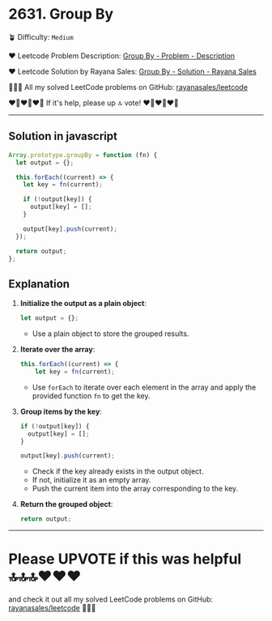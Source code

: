 # 2631. Group By

🪴 Difficulty: `Medium`

❤️ Leetcode Problem Description: [Group By - Problem - Description](https://leetcode.com/problems/group-by/description/)

❤️ Leetcode Solution by Rayana Sales: [Group By - Solution - Rayana Sales](https://leetcode.com/problems/group-by/solutions/5604680/group-by-simple-beginner-friendly/)

💁🏻‍♀️ All my solved LeetCode problems on GitHub: [rayanasales/leetcode](https://github.com/rayanasales/leetcode)

❤️‍🔥❤️‍🔥❤️‍🔥 If it's help, please up 🔝 vote! ❤️‍🔥❤️‍🔥❤️‍🔥

---

## Solution in javascript

```javascript
Array.prototype.groupBy = function (fn) {
  let output = {};

  this.forEach((current) => {
    let key = fn(current);

    if (!output[key]) {
      output[key] = [];
    }

    output[key].push(current);
  });

  return output;
};
```

## Explanation

1. **Initialize the output as a plain object**:

   ```javascript
   let output = {};
   ```

   - Use a plain object to store the grouped results.

2. **Iterate over the array**:

   ```javascript
   this.forEach((current) => {
       let key = fn(current);
   ```

   - Use `forEach` to iterate over each element in the array and apply the provided function `fn` to get the key.

3. **Group items by the key**:

   ```javascript
   if (!output[key]) {
     output[key] = [];
   }

   output[key].push(current);
   ```

   - Check if the key already exists in the output object.
   - If not, initialize it as an empty array.
   - Push the current item into the array corresponding to the key.

4. **Return the grouped object**:
   ```javascript
   return output;
   ```

---

# Please UPVOTE if this was helpful 🔝🔝🔝❤️❤️❤️

and check it out all my solved LeetCode problems on GitHub: [rayanasales/leetcode](https://github.com/rayanasales/leetcode) 🤙😚🤘
